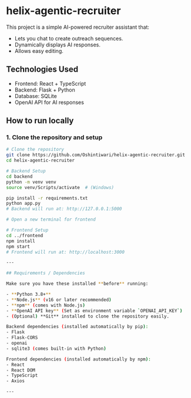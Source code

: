 # helix-agentic-recruiter

This project is a simple AI-powered recruiter assistant that:

- Lets you chat to create outreach sequences.
- Dynamically displays AI responses.
- Allows easy editing.

## Technologies Used

- Frontend: React + TypeScript
- Backend: Flask + Python
- Database: SQLite
- OpenAI API for AI responses

## How to run locally

### 1. Clone the repository and setup

```bash
# Clone the repository
git clone https://github.com/Oshintiwari/helix-agentic-recruiter.git
cd helix-agentic-recruiter

# Backend Setup
cd backend
python -m venv venv
source venv/Scripts/activate  # (Windows)

pip install -r requirements.txt
python app.py
# Backend will run at: http://127.0.0.1:5000

# Open a new terminal for frontend

# Frontend Setup
cd ../frontend
npm install
npm start
# Frontend will run at: http://localhost:3000

---

## Requirements / Dependencies

Make sure you have these installed **before** running:

- **Python 3.8+**
- **Node.js** (v16 or later recommended)
- **npm** (comes with Node.js)
- **OpenAI API key** (Set as environment variable `OPENAI_API_KEY`)
- (Optional) **Git** installed to clone the repository easily.

Backend dependencies (installed automatically by pip):
- Flask
- Flask-CORS
- openai
- sqlite3 (comes built-in with Python)

Frontend dependencies (installed automatically by npm):
- React
- React DOM
- TypeScript
- Axios

---
